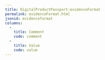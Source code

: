 ```yaml
---
title: DigitalProductPassport:evidenceFormat
permalink: evidenceFormat.html
jsonid: evidenceformat
columns:
  - 
    title: Comment
    code: comment
  - 
    title: Value
    code: value
---
```

